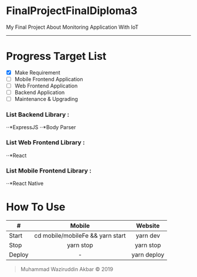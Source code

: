 # FinalProjectFinalDiploma3
My Final Project About Monitoring Application With IoT

---

# Progress Target List

- [x] Make Requirement
- [ ] Mobile Frontend Application
- [ ] Web Frontend Application
- [ ] Backend Application
- [ ] Maintenance & Upgrading

### List Backend Library : 
⋅⋅*ExpressJS
⋅⋅*Body Parser

### List Web Frontend Library : 
⋅⋅*React

### List Mobile Frontend Library : 
⋅⋅*React Native


# How To Use

| #             | Mobile                           | Website    |
| ------------- |:-------------------------------: |:----------:|
| Start         | cd mobile/mobileFe && yarn start | yarn dev   |
| Stop          | yarn stop                        | yarn stop  |
| Deploy        | -                                | yarn deploy|


> Muhammad Waziruddin Akbar © 2019